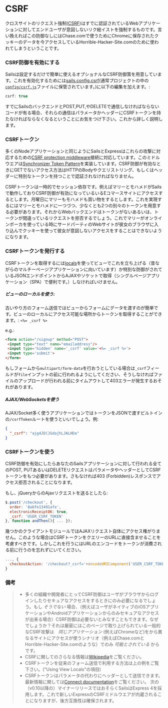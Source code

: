 # CSRF

クロスサイトのリクエスト強制([CSRF](https://www.owasp.org/index.php/Cross-Site_Request_Forgery_(CSRF)))はすでに認証されているWebアプリケーションに対してエンドユーザが意図しないリク絵イストを強制するものです。言い換えればこの防御なしにはChase.comで使うためにChromeに保存されたクッキーのデータを今アクセスしているHorrible-Hacker-Site.comのために使われてしまうということです。 

### CSRF防御を有効にする

Sailsは設定するだけで簡単に使えるオプショナルなCSRF防御策を用意しています。これを有効化するためには[sails.config.csrf](http://sailsjs.org/documentation/reference/Configuration/CSRF.html)(通常プロジェクトの中の[`config/csrf.js`](http://sailsjs.org/documentation/anatomy/myApp/config/csrf.js.html)ファイルに保管されています。)に以下の編集を加えます。:

```js
csrf: true
```

すでにSailsのバックエンドとPOST,PUT,やDELETEで通信しなければならないコードが有る場合、それらの通信はパラメータかヘッダーにCSRFトークンを持たなければならなくなるということにお気をつけ下さい。これから詳しく説明します。



### CSRFトークン

多くのNodeアプリケーションと同じようにSailsとExpressはこれらの攻撃に対応するための[CSRF protection middleware](http://www.senchalabs.org/connect/csrf.html)接続に対応しています。このミドルウエアは[Synchronizer Token Pattern](https://www.owasp.org/index.php/Cross-Site_Request_Forgery_(CSRF)_Prevention_Cheat_Sheet#General_Recommendation:_Synchronizer_Token_Pattern)を実装しています。CSRF防御が有効なときにGETでないアクセス方法はHTTPのBodyやクエリストリング、もしくはヘッダーに特別なトークンを持つことで認証されなければなりません。

CSRFトークンは一時的でセッション依存です。例えばマリーとモハメドがSailsで動作しておりCSRF防御が有効になっているいるEコマースサイトにアクセスするとします。月曜日にマリーもモハメドも買い物をするとします。これを実現するにはマリーとモハメドに一つづつ、少なくとも2つの別々のトークンを用意する必要があります。それからWebバックエンドはトークンがないあるいは、トークンが間違っているリクエストを拒否するでしょう。これでマリーがオンラインポーカを使っている時にサードパーティのWebサイトが彼女のブラウザに入り込んでクッキーを使って彼女が意図しないアクセスをすることはできないようになります。

### CSRFトークンを発行する

CSRFトークンを取得するには[locals](http://sailsjs.org/documentation/concepts/Views/Locals.html)を使ってビューでこれを立ち上げる（昔ながらのマルチーページアプリケーションに向いています）か特別な防御がされているJSONエンドポイントからAJAXやソケットで取得（シングルページアプリケーション（SPA）で便利です。）しなければいけません。


##### ビューのローカルを使う:

古いやり方のフォーム送信ではビューからフォームにデータを渡すのが簡単です。ビューのローカルにアクセス可能な場所からトークンを取得することができます。: `<%= _csrf %>`

e.g.:
```html
<form action="/signup" method="POST">
 <input type="text" name="emailaddress"/>
 <input type='hidden' name='_csrf' value='<%= _csrf %>'>
 <input type='submit'>
</form>
```
もしフォームから`multipart/form-data`を行おうとしている場合は`_csrf`フィールドが`file`インプットの前に行われるようにしてください、そうしなければファイルのアップロードが行われる前にタイムアウトして403エラーが発生するおそれがあります。





##### AJAX/WebSocketsを使う

AJAX/Socket多く使うアプリケーションではトークンをJSONで渡すビルトインの`/csrfToken`ルートを使うといいでしょう。例:

```json
{
  "_csrf": "ajg4JD(JGdajhLJALHDa"
}
```




### CSRFトークンを使う

CSRF防御を有効にしたらあなたのSailsアプリケーションに対して行われる全てのPOST, PUTあるいはDELETEリクエストはパラメータやヘッダーとしてCSRFトークンをもつ必要があります。さもなければ403 (Forbidden)レスポンスでアクセス拒否されることになります。

もし、jQueryからのAjaxリクエストを送るとしたら:
```js
$.post('/checkout', {
  order: '8abfe13491afe',
  electronicReceiptOK: true,
  _csrf: 'USER_CSRF_TOKEN'
}, function andThen(){ ... });
```

幾つかのクライアントモジュールではAJAXリクエスト自体にアクセス権がりません。このような場合はCSRFトークンをクエリーのURLに直接含ませることを考慮すべきです。しかしこれを行うにはURLのエンコードをトークンが消費される前に行うのを忘れずにいてください。
```js
..., {
  checkoutAction: '/checkout?_csrf='+encodeURIComponent('USER_CSRF_TOKEN')
}
```



### 備考

> + 多くの組織や開発者にとってCSRF防御はユーザがブラウザからログインしたりセキュアなアクセスをするときにのみ必要になるでしょう。もし _そうでない_ 場合、（例えばユーザがネイティブのiOSアプリケーションやAndroidアプリケーションからのみセキュアなアクセスが出来る場合）CSRF防御は必要ないとみなすこともできます。なぜでしょうか？それは厳密にはこのページで取り上げられている一般的なCSRF攻撃は　_同じアプリケーション_  (例えばChromeなど)をから異なるサイトにアクセスが使うシナリオ（例えばChase.comとHorrible-Hacker-Site.comのような）でのみ _可能とされている_ からです。
> + CSRFに関してのさらなる情報は[Wikipedia](http://en.wikipedia.org/wiki/Cross-site_request_forgery)をご覧ください。
> + CSRFトークンを従来のフォーム送信で利用する方法は上の例をご覧下さい。("Using View Locals"の項目)
> + CSRFトークンはパラメータの代わりにヘッダーとして送信できます。最新情報に関しては[Connect documentation](http://www.senchalabs.org/connect/csrf.html)をご覧ください。 次の（v0.10以降の）マイナーリリースではおそらくSailsはExpress 4を採用します。これで新しいExpressのCSRFミドルウエアが内蔵されることになりますが、後方互換性は確保されます。

<docmeta name="uniqueID" value="CSRF300312">
<docmeta name="displayName" value="CSRF">
